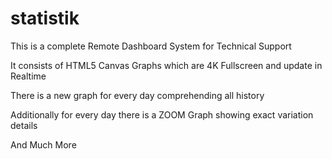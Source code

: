 # statistik

This is a complete Remote Dashboard System for Technical Support

It consists of HTML5 Canvas Graphs which are 4K Fullscreen and update in Realtime

There is a new graph for every day comprehending all history

Additionally for every day there is a ZOOM Graph showing exact variation details

And Much More
